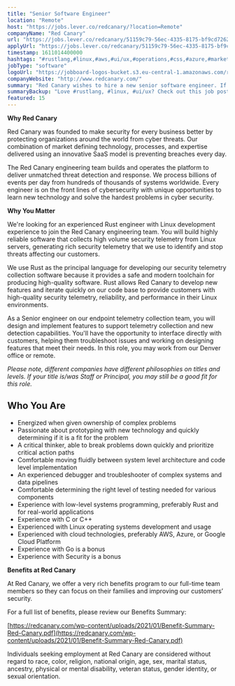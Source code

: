 ```yaml
---
title: "Senior Software Engineer"
location: "Remote"
host: "https://jobs.lever.co/redcanary/?location=Remote"
companyName: "Red Canary"
url: "https://jobs.lever.co/redcanary/51159c79-56ec-4335-8175-bf9cd72621a6"
applyUrl: "https://jobs.lever.co/redcanary/51159c79-56ec-4335-8175-bf9cd72621a6/apply"
timestamp: 1611014400000
hashtags: "#rustlang,#linux,#aws,#ui/ux,#operations,#css,#azure,#marketing"
jobType: "software"
logoUrl: "https://jobboard-logos-bucket.s3.eu-central-1.amazonaws.com/red-canary"
companyWebsite: "http://www.redcanary.com/"
summary: "Red Canary wishes to hire a new senior software engineer. If you are experienced debugger and troubleshooter of complex systems and data pipelines, consider applying."
summaryBackup: "Love #rustlang, #linux, #ui/ux? Check out this job post!"
featured: 15
---
```


**Why Red Canary**

Red Canary was founded to make security for every business better by protecting organizations around the world from cyber threats. Our combination of market defining technology, processes, and expertise delivered using an innovative SaaS model is preventing breaches every day.

The Red Canary engineering team builds and operates the platform to deliver unmatched threat detection and response. We process billions of events per day from hundreds of thousands of systems worldwide. Every engineer is on the front lines of cybersecurity with unique opportunities to learn new technology and solve the hardest problems in cyber security.

**Why You Matter**

We're looking for an experienced Rust engineer with Linux development experience to join the Red Canary engineering team. You will build highly reliable software that collects high volume security telemetry from Linux servers, generating rich security telemetry that we use to identify and stop threats affecting our customers.

We use Rust as the principal language for developing our security telemetry collection software because it provides a safe and modern toolchain for producing high-quality software. Rust allows Red Canary to develop new features and iterate quickly on our code base to provide customers with high-quality security telemetry, reliability, and performance in their Linux environments.

As a Senior engineer on our endpoint telemetry collection team, you will design and implement features to support telemetry collection and new detection capabilities. You'll have the opportunity to interface directly with customers, helping them troubleshoot issues and working on designing features that meet their needs. In this role, you may work from our Denver office or remote.

_Please note, different companies have different philosophies on titles and levels. If your title is/was Staff or Principal, you may still be a good fit for this role._

## Who You Are

*   Energized when given ownership of complex problems 
*   Passionate about prototyping with new technology and quickly determining if it is a fit for the problem
*   A critical thinker, able to break problems down quickly and prioritize critical action paths
*   Comfortable moving fluidly between system level architecture and code level implementation
*   An experienced debugger and troubleshooter of complex systems and data pipelines
*   Comfortable determining the right level of testing needed for various components
*   Experience with low-level systems programming, preferably Rust and for real-world applications
*   Experience with C or C++
*   Experienced with Linux operating systems development and usage
*   Experienced with cloud technologies, preferably AWS, Azure, or Google Cloud Platform
*   Experience with Go is a bonus
*   Experience with Security is a bonus

**Benefits at Red Canary**

At Red Canary, we offer a very rich benefits program to our full-time team members so they can focus on their families and improving our customers’ security. 

For a full list of benefits, please review our Benefits Summary:

[https://redcanary.com/wp-content/uploads/2021/01/Benefit-Summary-Red-Canary.pdf](https://redcanary.com/wp-content/uploads/2021/01/Benefit-Summary-Red-Canary.pdf)

Individuals seeking employment at Red Canary are considered without regard to race, color, religion, national origin, age, sex, marital status, ancestry, physical or mental disability, veteran status, gender identity, or sexual orientation.
